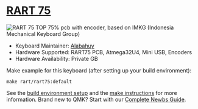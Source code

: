 # [RART 75](https://github.com/alabahuy/RART/tree/master/RART75)
![RART 75 TOP](https://user-images.githubusercontent.com/30220306/85908009-9de88a80-b83d-11ea-84e8-d1bc07e6bf38.png)
75% pcb with encoder, based on IMKG (Indonesia Mechanical Keyboard Group)

* Keyboard Maintainer: [Alabahuy](https://github.com/alabahuy)
* Hardware Supported: RART75 PCB, Atmega32U4, Mini USB, Encoders
* Hardware Availability: Private GB

Make example for this keyboard (after setting up your build environment):

    make rart/rart75:default

See the [build environment setup](https://docs.qmk.fm/#/getting_started_build_tools) and the [make instructions](https://docs.qmk.fm/#/getting_started_make_guide) for more information. Brand new to QMK? Start with our [Complete Newbs Guide](https://docs.qmk.fm/#/newbs).

